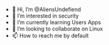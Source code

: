 - 👋 Hi, I’m @AliensUndefiend
- 👀 I’m interested in security
- 🌱 I’m currently learning Users Apps
- 💞️ I’m looking to collaborate on Linux
- 📫 How to reach me by default

<!---
AliensUndefiend/AliensUndefiend is a ✨ special ✨ repository because its `README.md` (this file) appears on your GitHub profile.
You can click the Preview link to take a look at your changes.
--->
